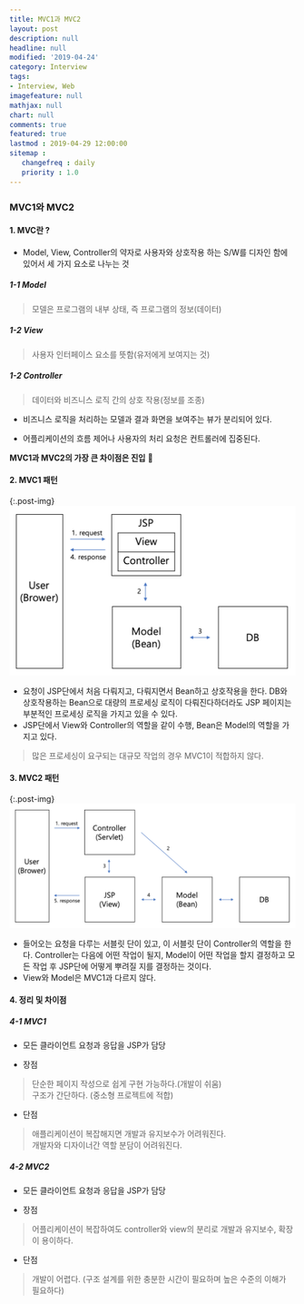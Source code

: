 ```yaml
---
title: MVC1과 MVC2
layout: post
description: null
headline: null
modified: '2019-04-24'
category: Interview
tags:
- Interview, Web
imagefeature: null
mathjax: null
chart: null
comments: true
featured: true
lastmod : 2019-04-29 12:00:00
sitemap :  
   changefreq : daily
   priority : 1.0
---
```


### MVC1와 MVC2

#### 1. MVC란 ?

 - Model, View, Controller의 약자로 사용자와 상호작용 하는 S/W를 디자인 함에 있어서 세 가지 요소로 나누는 것  
  
  
##### 1-1 Model

> 모델은 프로그램의 내부 상태, 즉 프로그램의 정보(데이터)  
  
##### 1-2 View

> 사용자 인터페이스 요소를 뜻함(유저에게 보여지는 것)  
  
##### 1-2 Controller

> 데이터와 비즈니스 로직 간의 상호 작용(정보를 조종)  
  
  
- 비즈니스 로직을 처리하는 모델과 결과 화면을 보여주는 뷰가 분리되어 있다.  

- 어플리케이션의 흐름 제어나 사용자의 처리 요청은 컨트롤러에 집중된다.
  
**MVC1과 MVC2의 가장 큰 차이점은 진입**
  
#### 2. MVC1 패턴

{:.post-img}
![MVC1](/images/post/mvc1.png) 

 - 요청이 JSP단에서 처음 다뤄지고, 다뤄지면서 Bean하고 상호작용을 한다. DB와 상호작용하는 Bean으로 대량의 프로세싱 로직이 다뤄진다하더라도 JSP 페이지는 부분적인 프로세싱 로직을 가지고 있을 수 있다. 
 - JSP단에서 View와 Controller의 역할을 같이 수행, Bean은 Model의 역할을 가지고 있다.

> 많은 프로세싱이 요구되는 대규모 작업의 경우 MVC1이 적합하지 않다.

#### 3. MVC2 패턴

{:.post-img}
![MVC2](/images/post/mvc2.png) 

 - 들어오는 요청을 다루는 서블릿 단이 있고, 이 서블릿 단이 Controller의 역할을 한다.  Controller는 다음에 어떤 작업이 될지, Model이 어떤 작업을 할지 결정하고 모든 작업 후 JSP단에 어떻게 뿌려질 지를 결정하는 것이다.
 -  View와 Model은 MVC1과 다르지 않다.
  
  
#### 4. 정리 및 차이점

##### 4-1 MVC1

- 모든 클라이언트 요청과 응답을 JSP가 담당

- 장점
> 단순한 페이지 작성으로 쉽게 구현 가능하다.(개발이 쉬움)  
> 구조가 간단하다. (중소형 프로젝트에 적합)

- 단점
> 애플리케이션이 복잡해지면 개발과 유지보수가 어려워진다.  
> 개발자와 디자이너간 역할 분담이 어려워진다.

##### 4-2 MVC2

- 모든 클라이언트 요청과 응답을 JSP가 담당

- 장점
> 어플리케이션이 복잡하여도 controller와 view의 분리로 개발과 유지보수, 확장이 용이하다.
  
- 단점
> 개발이 어렵다. (구조 설계를 위한 충분한 시간이 필요하며 높은 수준의 이해가 필요하다)  
